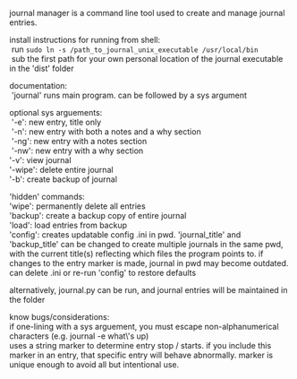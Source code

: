 journal manager is a command line tool used to create and manage journal entries.

install instructions for running from shell:<br /> run `sudo ln -s /path_to_journal_unix_executable /usr/local/bin`<br /> sub the first path for your own personal location of the journal executable in the 'dist' folder<br />

documentation:<br /> 'journal' runs main program. can be followed by a sys argument<br />

optional sys arguements:<br /> '-e': new entry, title only<br /> '-n': new entry with both a notes and a why section<br /> '-ng': new entry with a notes section<br /> '-nw': new entry with a why section<br />
'-v': view journal<br />
'-wipe': delete entire journal<br />
'-b': create backup of journal

'hidden' commands:<br />
'wipe': permanently delete all entries<br />
'backup': create a backup copy of entire journal<br />
'load': load entries from backup<br />
'config': creates updatable config .ini in pwd. 'journal_title' and 'backup_title' can be changed to create multiple journals in the same pwd, with the current title(s) reflecting which files the program points to. if changes to the entry marker is made, journal in pwd may become outdated. can delete .ini or re-run 'config' to restore defaults<br />

alternatively, journal.py can be run, and journal entries will be maintained in the folder

know bugs/considerations:<br />
if one-lining with a sys arguement, you must escape non-alphanumerical characters (e.g. journal -e what\\'s up)<br />
uses a string marker to determine entry stop / starts. if you include this marker in an entry, that specific entry will behave abnormally. marker is unique enough to avoid all but intentional use.